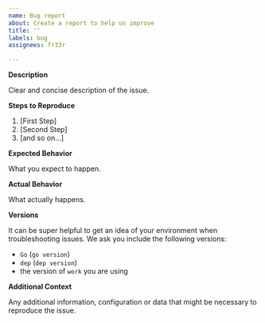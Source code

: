 ```yaml
---
name: Bug report
about: Create a report to help us improve
title: ''
labels: bug
assignees: fr33r

---
```


**Description**

Clear and concise description of the issue.

**Steps to Reproduce**

1. [First Step]
2. [Second Step]
3. [and so on...]

**Expected Behavior**

What you expect to happen.

**Actual Behavior**

What actually happens.

**Versions**

It can be super helpful to get an idea of your environment when
troubleshooting issues. We ask you include the following versions:

- `Go` (`go version`)
- `dep` (`dep version`)
- the version of `work` you are using

**Additional Context**

Any additional information, configuration or data that might be necessary to
reproduce the issue.
